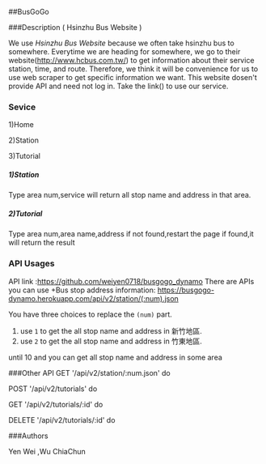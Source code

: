 ##BusGoGo

###Description ( Hsinzhu Bus Website )

We use *Hsinzhu Bus Website* because we often take hsinzhu bus to somewhere.
Everytime we are heading for somewhere, we go to their website(http://www.hcbus.com.tw/) to get information about their service station, time, and route.
Therefore, we think it will be convenience for us to use web scraper to get specific information we want.
This website dosen't provide API and need not log in.
Take the link() to use our service.

### Sevice
1)Home

2)Station

3)Tutorial

##### 1)Station
Type area num,service will return all stop name and address in that area.

##### 2)Tutorial
Type area num,area name,address
if not found,restart the page
if found,it will return the result





### API Usages
API link :https://github.com/weiyen0718/busgogo_dynamo
There are APIs you can use
+Bus stop address information:
   https://busgogo-dynamo.herokuapp.com/api/v2/station/(:num).json 
   
  You have three choices to replace the ```(num)``` part.
  1. use ```1``` to get the all stop name and address in 新竹地區.
  2. use ```2``` to get the all stop name and address in 竹東地區.

  until 10
  and you can get all stop name and address in some area
  
###Other API
 GET '/api/v2/station/:num.json' do
 
 POST '/api/v2/tutorials' do
 
 GET '/api/v2/tutorials/:id' do
 
 DELETE '/api/v2/tutorials/:id' do
 

###Authors

Yen Wei ,Wu ChiaChun





